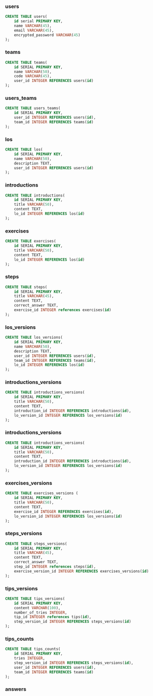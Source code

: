 ### users
```sql
CREATE TABLE users(
	id serial PRIMARY KEY,
	name VARCHAR(45),
	email VARCHAR(45),
	encrypted_password VARCHAR(45)
);
```

### teams
```sql
CREATE TABLE teams(
	id SERIAL PRIMARY KEY,
	name VARCHAR(50),
	code VARCHAR(45),
	user_id INTEGER REFERENCES users(id)
);
```

### users_teams
```sql
CREATE TABLE users_teams(
	id SERIAL PRIMARY KEY,
	user_id INTEGER REFERENCES users(id),
	team_id INTEGER REFERENCES teams(id)
);
```
### los
```sql
CREATE TABLE los(
	id SERIAL PRIMARY KEY,
	name VARCHAR(50),
	description TEXT,
	user_id INTEGER REFERENCES users(id)
);
```

### introductions
```sql
CREATE TABLE introductions(
	id SERIAL PRIMARY KEY,
	title VARCHAR(50),
	content TEXT,
	lo_id INTEGER REFERENCES los(id)
);
```

### exercises
```sql
CREATE TABLE exercises(
	id SERIAL PRIMARY KEY,
	title VARCHAR(50),
	content TEXT,
	lo_id INTEGER REFERENCES los(id)
);
```

### steps
```sql
CREATE TABLE steps(
	id SERIAL PRIMARY KEY,
	title VARCHAR(45),
	content TEXT,
	correct_answer TEXT,
	exercise_id INTEGER references exercises(id)
);
```

### los_versions
```sql
CREATE TABLE los_versions(
	id SERIAL PRIMARY KEY,
	name VARCHAR(50),
	description TEXT,
	user_id INTEGER REFERENCES users(id),
	team_id INTEGER REFERENCES teams(id),
	lo_id INTEGER REFERENCES los(id)
);
```

### introductions_versions
```sql
CREATE TABLE introductions_versions(
	id SERIAL PRIMARY KEY,
	title VARCHAR(50),
	content TEXT,
	introduction_id INTEGER REFERENCES introductions(id),
	lo_version_id INTEGER REFERENCES los_versions(id)
);
```

### introductions_versions
```sql
CREATE TABLE introductions_versions(
	id SERIAL PRIMARY KEY,
	title VARCHAR(50),
	content TEXT,
	introduction_id INTEGER REFERENCES introductions(id),
	lo_version_id INTEGER REFERENCES los_versions(id)
);
```
### exercises_versions
```sql
CREATE TABLE exercises_versions (
	id SERIAL PRIMARY KEY,
	title VARCHAR(50),
	content TEXT,
	exercise_id INTEGER REFERENCES exercises(id),
	lo_version_id INTEGER REFERENCES los_versions(id)
);
```
### steps_versions
```sql
CREATE TABLE steps_versions(
	id SERIAL PRIMARY KEY,
	title VARCHAR(45),
	content TEXT,
	correct_answer TEXT,
	step_id INTEGER references steps(id),
	exercise_version_id INTEGER REFERENCES exercises_versions(id)
);
```

### tips_versions
```sql
CREATE TABLE tips_versions(
	id SERIAL PRIMARY KEY,
	content VARCHAR(100),
	number_of_tries INTEGER,
	tip_id INTEGER references tips(id),
	step_version_id INTEGER REFERENCES steps_versions(id)
);
```
### tips_counts
```sql
CREATE TABLE tips_counts(
	id SERIAL PRIMARY KEY,
	tries INTEGER,
	step_version_id INTEGER REFERENCES steps_versions(id),
	user_id INTEGER REFERENCES users(id),
	team_id INTEGER REFERENCES teams(id)
);
```
### answers
```sql

```
